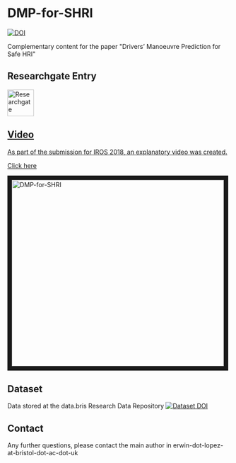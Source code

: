 # DMP-for-SHRI
[![DOI](https://zenodo.org/badge/123431540.svg)](https://zenodo.org/badge/latestdoi/123431540)

Complementary content for the paper "Drivers’ Manoeuvre Prediction for Safe HRI"

## Researchgate Entry
<a href="https://www.researchgate.net/publication/327955431_Drivers'_Manoeuvre_Prediction_for_Safe_HRI"><img src="https://i1.rgstatic.net/ii/institution.image/AS%3A267458164789257%401440778403888_l" alt="Researchgate" width="60" height="60">

## Video
As part of the submission for IROS 2018, an explanatory video was created. 

[Click here](https://www.youtube.com/watch?v=2GDQ_VWTm90)

<a href="http://www.youtube.com/watch?feature=player_embedded&v=2GDQ_VWTm90
" target="_blank"><img src="http://img.youtube.com/vi/xKcksbD8KfI/0.jpg" 
alt="DMP-for-SHRI" width="480" height="420" border="10" /></a>

## Dataset
Data stored at the data.bris Research Data Repository
[![Dataset DOI](https://zenodo.org/badge/DOI/10.5523/bris.199qy8kf5h7b42x3izt3gpm674.svg)](https://doi.org/10.5523/bris.199qy8kf5h7b42x3izt3gpm674)

## Contact
Any further questions, please contact the main author in erwin-dot-lopez-at-bristol-dot-ac-dot-uk
